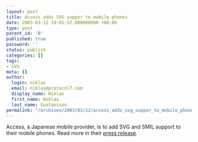 ```yaml
---
layout: post
title: Access adds SVG suppor to mobile phones
date: 2003-03-12 19:01:57.000000000 +00:00
type: post
parent_id: '0'
published: true
password: ''
status: publish
categories: []
tags:
- SVG
meta: {}
author:
  login: niklas
  email: niklas@protocol7.com
  display_name: Niklas
  first_name: Niklas
  last_name: Gustavsson
permalink: "/archives/2003/03/12/access_adds_svg_suppor_to_mobile_phones/"
---
```

Access, a Japanese mobile provider, is to add SVG and SMIL support to their mobile phones. Read more in their [press release](http://www.access.co.jp/english/press/030307.html).

